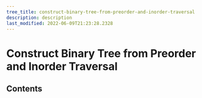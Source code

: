 ```yaml
---
tree_title: construct-binary-tree-from-preorder-and-inorder-traversal
description: description
last_modified: 2022-06-09T21:23:28.2328
---
```


# Construct Binary Tree from Preorder and Inorder Traversal

## Contents
